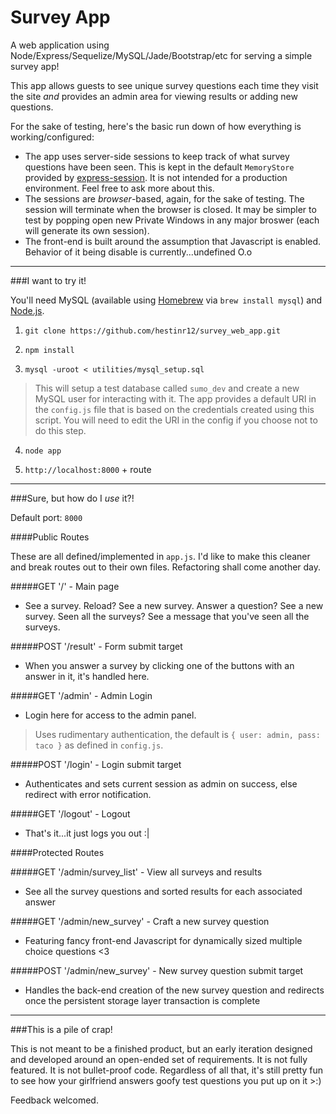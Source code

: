 # Survey App
A web application using Node/Express/Sequelize/MySQL/Jade/Bootstrap/etc for serving a simple survey app!

This app allows guests to see unique survey questions each time they visit the site *and* provides an admin area for viewing results or adding new questions.

For the sake of testing, here's the basic run down of how everything is working/configured:
  * The app uses server-side sessions to keep track of what survey questions have been seen. This is kept in the default `MemoryStore` provided by [express-session](https://www.npmjs.com/package/express-session). It is not intended for a production environment. Feel free to ask more about this.
  * The sessions are *browser*-based, again, for the sake of testing. The session will terminate when the browser is closed. It may be simpler to test by popping open new Private Windows in any major broswer (each will generate its own session).
  * The front-end is built around the assumption that Javascript is enabled. Behavior of it being disable is currently...undefined O.o

---

###I want to try it!

You'll need MySQL (available using [Homebrew](http://brew.sh) via `brew install mysql`) and [Node.js](https://nodejs.org/en/download/).

1. `git clone https://github.com/hestinr12/survey_web_app.git`

2. `npm install`

3. `mysql -uroot < utilities/mysql_setup.sql`
  > This will setup a test database called `sumo_dev` and create a new MySQL user for interacting with it. The app provides a default URI in the `config.js` file that is based on the credentials created using this script. You will need to edit the URI in the config if you choose not to do this step.

4. `node app`

5. `http://localhost:8000` + route

---

###Sure, but how do I *use* it?!


Default port: `8000`

####Public Routes

These are all defined/implemented in `app.js`. I'd like to make this cleaner and break routes out to their own files. Refactoring shall come another day.

#####GET '/' - Main page
  * See a survey. Reload? See a new survey. Answer a question? See a new survey. Seen all the surveys? See a message that you've seen all the surveys.

#####POST '/result' - Form submit target
  * When you answer a survey by clicking one of the buttons with an answer in it, it's handled here.

#####GET '/admin' - Admin Login
  * Login here for access to the admin panel.
  
  > Uses rudimentary authentication, the default is `{ user: admin, pass: taco }` as defined in `config.js`.
  
#####POST '/login' - Login submit target
  * Authenticates and sets current session as admin on success, else redirect with error notification.
  
#####GET '/logout' - Logout
  * That's it...it just logs you out :|
  
####Protected Routes

#####GET '/admin/survey_list' - View all surveys and results
  * See all the survey questions and sorted results for each associated answer
  
#####GET '/admin/new_survey' - Craft a new survey question
  * Featuring fancy front-end Javascript for dynamically sized multiple choice questions <3
  
#####POST '/admin/new_survey' - New survey question submit target
  * Handles the back-end creation of the new survey question and redirects once the persistent storage layer transaction is complete
  
  
---

###This is a pile of crap!

This is not meant to be a finished product, but an early iteration designed and developed around an open-ended set of requirements. It is not fully featured. It is not bullet-proof code. Regardless of all that, it's still pretty fun to see how your girlfriend answers goofy test questions you put up on it >:)

Feedback welcomed.
